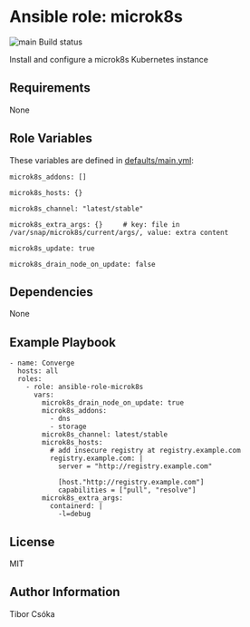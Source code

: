 Ansible role: microk8s
=========

![main Build status](https://github.com/Provizanta/ansible-role-microk8s/actions/workflows/main.yml/badge.svg)

Install and configure a microk8s Kubernetes instance

Requirements
------------

None

Role Variables
--------------

These variables are defined in [defaults/main.yml](./defaults/main.yml):

    microk8s_addons: []

    microk8s_hosts: {}

    microk8s_channel: "latest/stable"

    microk8s_extra_args: {}     # key: file in /var/snap/microk8s/current/args/, value: extra content

    microk8s_update: true

    microk8s_drain_node_on_update: false

Dependencies
------------

None

Example Playbook
----------------

    - name: Converge
      hosts: all
      roles:
        - role: ansible-role-microk8s
          vars:
            microk8s_drain_node_on_update: true
            microk8s_addons:
              - dns
              - storage
            microk8s_channel: latest/stable
            microk8s_hosts:
              # add insecure registry at registry.example.com
              registry.example.com: |
                server = "http://registry.example.com"

                [host."http://registry.example.com"]
                capabilities = ["pull", "resolve"]
            microk8s_extra_args:
              containerd: |
                -l=debug

License
-------

MIT

Author Information
------------------

Tibor Csóka
